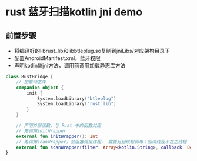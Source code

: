 # rust 蓝牙扫描kotlin jni demo

## 前置步骤

- 将编译好的librust_lib和libbtleplug.so复制到jniLibs/对应架构目录下
- 配置AndroidManifest.xml，蓝牙权限
- 声明kotlin端jni方法，调用前调用加载静态库方法

```KOTLIN
class RustBridge {
    // 加载动态库
    companion object {
        init {
            System.loadLibrary("btleplug")
            System.loadLibrary("rust_lib")
        }
    }

    // 声明外部函数，与 Rust 中的函数对应
    // 先调用initWrapper
    external fun initWrapper(): Int
    // 再调用scanWrapper，会阻塞调用线程， 需要另起线程调用；回调线程不在主线程
    external fun scanWrapper(filter: Array<kotlin.String>, callback: DeviceCallback)
}
```




